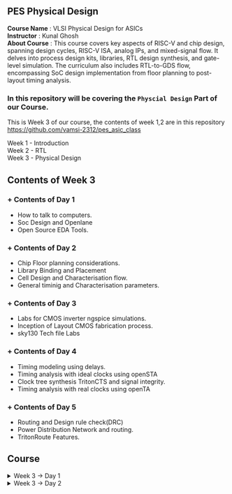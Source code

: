 ## PES Physical Design

**Course Name** : VLSI Physical Design for ASICs  
**Instructor** : Kunal Ghosh   
**About Course** : This course covers key aspects of RISC-V and chip design, spanning design cycles, RISC-V ISA, analog IPs, and mixed-signal flow. It delves into process design kits, libraries, RTL design synthesis, and gate-level simulation. The curriculum also includes RTL-to-GDS flow, encompassing SoC design implementation from floor planning to post-layout timing analysis.<br>

### **In this repository will be covering the `Physcial Design` Part of our Course.**

This is Week 3 of our course, the contents of week 1,2 are in this repository<br> https://github.com/vamsi-2312/pes_asic_class
<br>

Week 1 - Introduction<br>
Week 2 - RTL<br>
Week 3 - Physical Design<br>

## Contents of Week 3

### + Contents of Day 1
* How to talk to computers.
* Soc Design and Openlane
* Open Source EDA Tools.

### + Contents of Day 2
* Chip Floor planning considerations.
* Library Binding and Placement
* Cell Design and Characterisation flow.
* General timinig and Characterisation parameters.

### + Contents of Day 3
* Labs for CMOS inverter ngspice simulations.
* Inception of Layout CMOS fabrication process.
* sky130 Tech file Labs

### + Contents of Day 4
* Timing modeling using delays.
* Timing analysis with ideal clocks using openSTA
* Clock tree synthesis TritonCTS and signal integrity.
* Timing analysis with real clocks using openTA

### + Contents of Day 5
* Routing and Design rule check(DRC)
* Power Distribution Network and routing.
* TritonRoute Features.

## Course
<details>
<summary> Week 3 -> Day 1 </summary><br>

## Contents of Day 1
+ How to talk to computers.
+ Soc Design and Openlane
+ Open Source EDA Tools.

## How to talk to computers.

### Chip design
![image1](https://github.com/vamsi-2312/pes_pd/assets/142248038/a130d96f-9bf7-4e42-839e-05a3e89a25d0)

let get inside a chip

![image2](https://github.com/vamsi-2312/pes_pd/assets/142248038/552da4d7-b400-4800-a999-89ed310e9a86)

![image3](https://github.com/vamsi-2312/pes_pd/assets/142248038/5f4677d1-b412-4f2e-997a-2786a12992a5)

(before ths class we call as system but nw we call as package)

PADS - the ways signal comes inside or goes outside<br>
CORE - all the digital logic recides<br>
DIE - size of the chip<br>

Foundry IP's - PLL,adc,dac,sram<br>
foundry - factory where chip get manufactured<br>
macros - Soc, SPI<br>

ISA the way we talk to the computer<br>

How to run a C Program on a cpu, there is a certain flow<br>

RISC  Architecture -> Implementation(RTL) -> Layout<br>

C program -> Assemble Level program -> Machine level program<br>
![image4](https://github.com/vamsi-2312/pes_pd/assets/142248038/35bb44c2-0c93-4c59-9985-96da10278581)

Application software run on hardware<>br
How do they run?<br>

Applicatioin software -> System software -> Hardware<br>

System software has complier and assembler<br>
OS handles IO Operation, allocates memory ans low level system functions.<br>

*Application* --> OS --> C code --> *Complier* --> ISA --> *Assembler* --> Binary Code --> *Hardware*<br>

![image5](https://github.com/vamsi-2312/pes_pd/assets/142248038/01c756a1-ab75-4d42-a21e-2a46b76dd233)

ISA acts as the abstract interface between C language and the Hardware(Architecture of the Hardware)

ISA --> Assembler --> Binary --> RTL --> synthesis of RTL(netlist) --> Hardware(Physical Implementation of netlist)

![image6](https://github.com/vamsi-2312/pes_pd/assets/142248038/91cc27ce-f0c4-4b1e-93c5-f5d516adab06)

## Soc Design and Openlane

### **SoC Design Using Openlane**

ASIC - Application Specific Integrated Circits<br>

TO build ASIC, we need
1. RTL Design
2. EDA Tools
3. PDK Data

PDK - Process Design Kit<br>
Collection of files used to model fabrication process for the EDA tools used to design an IC.
* Process Design Rules. - DRC, LVS, PEX
* Device Models
* Digital Standard Cell Libraries
* I/O Libraries
* etc

![image7](https://github.com/vamsi-2312/pes_pd/assets/142248038/8282aad1-2db3-4c67-8b99-6ea8e9eb8e69)

### **Simplified RTL to GDSII Flow**

RTL -> Synthesis -> Floor and Power Planning -> Placement of Cells -> Clock Tree Synthesis  -> Routing -> Sign Off -> GDSII<br>

![image8](https://github.com/vamsi-2312/pes_pd/assets/142248038/23ddbf4c-bdcc-436e-9693-9dfbfec48453)

*Sythesis*<br>
Converts RTL to a circuit out of componets from the standard cell library(SCL)<br>

![image9](https://github.com/vamsi-2312/pes_pd/assets/142248038/bbb1a2c5-76df-4dde-9ab5-8f50d2ab57cb)

*Floor and Power Planning*<br>

![image10](https://github.com/vamsi-2312/pes_pd/assets/142248038/6bb51aae-d893-412c-a1ec-ef3dd5a8f2dc)

![image11](https://github.com/vamsi-2312/pes_pd/assets/142248038/1c52ec3a-0b12-46ca-ab7f-c982eda180e7)

![image12](https://github.com/vamsi-2312/pes_pd/assets/142248038/749b7d89-2c72-40b8-a244-a221f903da61)

Connecting power supply from VDD.<br>

*Placement*<br>
place the cells on the floorplan rows, aligned with the sites.<br>

![image13](https://github.com/vamsi-2312/pes_pd/assets/142248038/862e7259-49d1-4460-b71d-799357ee997e)

2 steps
* Global placement
* Detailed placement

*Clock Tree Synthesis*
* to deliver the clock to all sequential elements
* to attain minimum skew
* usally in shape of tree

![image14](https://github.com/vamsi-2312/pes_pd/assets/142248038/cf73679f-b3fd-4c30-b0af-f776985fe0dd)

*Routing*<br>
Interconnect using metal layers

![image15](https://github.com/vamsi-2312/pes_pd/assets/142248038/757d22d6-e846-4505-81d6-522e2977033b)

Global Routing - generated routing guides.<br>
Detailed Routing - Using the routing guides to implement the actual wiring.<br>

*Sign Off*<br>
Physical Verification
* DRC(Design rule check)
* LVS(Layout vs Schematic)
Timing Verification
*Static timing analysis

### **Introduction to OPENLANE**

OPENLANE is an open-source software platform for designing and verifying digital integrated circuits (ICs). Developed by Efabless, it streamlines the process of ASIC (Application-Specific Integrated Circuit) design by automating many tedious tasks. OPENLANE utilizes open-source EDA (Electronic Design Automation) tools and libraries, fostering collaboration and reducing design cycle times. It has gained popularity within the semiconductor industry for its ability to simplify and accelerate the chip design process, making it accessible to a wider range of designers and engineers.<br>

Main Goal:<br>
To produce a clean GDSII with no human ntervention.<br>

Clean meaning, no LVD erors, no DRC errors and timing violations(still work in progress).<br>

tuned for skyWater 130nm OpenPDK<br>

Containerized
* Functional out of the box
* Instructions to build and run natively will follow

Can be used to generate finall layouts of macros and chips<br>

Two modes of Operation
* Automonous and Interctive

Design Space Exploration
* To Find the best set of low configurations.

### **OpenLane ASIC Flow**

![image16](https://github.com/vamsi-2312/pes_pd/assets/142248038/c7dee39a-9fe8-4ede-8e54-c5ffa375e4a6)

+ RTL Synthesis with constraints is done using Yosys and abc
+ The design exploration utility is also used for regression testing.
+ Openlane can run 70 designs and compare the results and find the best one.
+ Scan Insertion
+ Automatic Test Pattern Generation
+ Test Patter Compaction
+ Fault Coverage
+ Fault Simulation
+ Physical Implementation - F&PF,Placement,CTS,Routing
+ Verification is performed everytime netlist is modified.
+ LEC is used to formally confirm that the function did not change after modifying the netlist.
+ Antenna Checker
+ RC Extraction
+ Static timing Analysis
+ DRC and LVS

## Open Source EDA Tools.

In terminal
```
cd Desktop
```

we will be using sky130 pdk

![image17](https://github.com/vamsi-2312/pes_pd/assets/142248038/204392df-84a8-4873-8909-fe8ef1d81c53)

tools files
![image18](https://github.com/vamsi-2312/pes_pd/assets/142248038/2920e46a-87da-41e0-a160-004aa23ccc6a)

process files
![image19](https://github.com/vamsi-2312/pes_pd/assets/142248038/d2d3cb64-a8a5-47b0-a4c0-924dbdf94d7b)

Openlane is used to automate rtl to gds flow<br>

```
cd ~/Desktop/work/tools/openlane_working_dir/openlane
```
```
docker
```
![image20](https://github.com/vamsi-2312/pes_pd/assets/142248038/079f2f22-412c-450e-bd29-3c3e598c5546)

```
./flow.tcl -interactive
```
![image21](https://github.com/vamsi-2312/pes_pd/assets/142248038/42ccb948-63b2-476c-b1cc-0afa73b20b21)

```
package require openlane 0.9
```
list of designs already present in openlane

![image22](https://github.com/vamsi-2312/pes_pd/assets/142248038/004acec0-75fe-46be-b000-05b8ef3f745b)

![image23](https://github.com/vamsi-2312/pes_pd/assets/142248038/1e503208-7a4b-4cd8-b6f2-5c0a5262e15c)

![image24](https://github.com/vamsi-2312/pes_pd/assets/142248038/9efa9e1a-13d3-4b7d-88ed-a8b049e0ac1e)

design setup stage(preparing stage)
```
prep -design picorv32a
```

![image25](https://github.com/vamsi-2312/pes_pd/assets/142248038/770c5449-2d93-4a5d-8008-9237e8762228)

we can see that runs getting created

![image26](https://github.com/vamsi-2312/pes_pd/assets/142248038/e7f86f88-e105-4f54-87d6-2f0072caf7d5)

![image27](https://github.com/vamsi-2312/pes_pd/assets/142248038/56b109e6-5a2f-43ed-825b-b62078b683b9)

coming back to openlane

lets run the synthesis
```
run_synthesis
```
![image28](https://github.com/vamsi-2312/pes_pd/assets/142248038/a39df1a0-92d8-4086-82f3-407ac3cf1a0d)

We can observe the results in the runs folder

![Screenshot from 2023-09-16 18-31-43](https://github.com/vamsi-2312/pes_pd/assets/142248038/dc52f3a3-51f6-4356-b31c-3310a23951f0)
![calimg2](https://github.com/vamsi-2312/pes_pd/assets/142248038/42ed2e89-a308-41a2-b749-b699a099f461)

We are getting flip flop ratio as 10.8% <br>

![netlist_gen](https://github.com/vamsi-2312/pes_pd/assets/142248038/9fe8ffb5-162f-4b65-a25e-404df04f33b0)

Netlist generated
</details>

<details>
<summary> Week 3 -> Day 2 </summary><br>

## Contents of Day 2
+ Chip Floor planning considerations.
+ Library Binding and Placement
+ Cell Design and Characterisation flow.
+ General timinig and Characterisation parameters.

## Chip Floor planning considerations

How to come up with the Width and Height of the Core and Die.<br>
![image1](https://github.com/vamsi-2312/pes_pd/assets/142248038/b8fc80da-1a20-442c-81fa-ce7f84204fc8)

we will start with basic netlist<br>
![image2](https://github.com/vamsi-2312/pes_pd/assets/142248038/2f87c0ed-09ae-4a82-b0cb-00c620af82f9)

contains flipflops, and gate, or gate<br>

we are mostly intreseted in the dimensions of the standard cells.<br>

Lets start with rough dimensions of Standard cells and Flip flops as 1unit x 1unit, area = 1sq. unit<br>
![image3](https://github.com/vamsi-2312/pes_pd/assets/142248038/0f990515-b828-4571-a72c-a6251dd69c2e)

lets calculate the area occupied by the netlist on a silicon wafer.<br>
arranging the cells and flip flops<br>
![image4](https://github.com/vamsi-2312/pes_pd/assets/142248038/36963d3a-ace4-4092-b39b-1c02bc1b65f0)

What is the core and die of the chip?<br>
A die which consists of core, is smallsemiconductor material specimen on which the fundamental circuit is fabricted.<br>
We imprint the die multiple times in the chip.<br>
![image5](https://github.com/vamsi-2312/pes_pd/assets/142248038/d10fc15d-3269-48c2-a654-fa889d443c7b)

The netlist occuping 4sq. units in placed inside the core.<br>
In this case we are at 100% utilization of the core area, because the logial cells occupies the complete are of the core.<br>
![image6](https://github.com/vamsi-2312/pes_pd/assets/142248038/b154b5e8-dc87-40e5-aa47-7896fd65af25)

Utilization Factor = (Area Occupied by netlist)/(Total Area of the Core)<br>
Utilization factor = 1<br>

Usually we design with utilization factor of 0.5, 0.6<br>

Aspect Ratio = Height/Width<br>
Aspect Ratio = 1(square chip)<br>

If the aspect ratio is other than 1, it means that the chip is in rectangular shape.<br>

lets take another example,<br>
![image7](https://github.com/vamsi-2312/pes_pd/assets/142248038/0fc0ee58-8a58-4443-abd2-40e3bcc60d3f)

utilization factor = 0.5 (only 50% is being used, 50% is free)<br>
aspect ratio = 0.5 (rectangle chip)<br>

![image8](https://github.com/vamsi-2312/pes_pd/assets/142248038/1518cdca-11b5-424b-8fde-5da9389e4f71)

utilization factor = 0.25<br>
aspect ratio = 1 (sqaure chip)<br>

Next step is Define the Locations of Perplaced cells.<br>
What are preplaced cells - Preplaced cells in semiconductor design are manually positioned blocks on an integrated circuit chip. Unlike standard cells, they offer custom functionality, with fixed placements to optimize chip performance, power, and connectivity. Designers strategically place them to meet specific design requirements and ensure overall chip functionality.<br>

![image9](https://github.com/vamsi-2312/pes_pd/assets/142248038/9499696e-5e05-4937-9134-78bacd8be5af)

1. combinational logic
2. Cut into 2 halves
3. Put each half in one block and connect them.
4. Black box the boxs
5. Seperate the Black boxex as two different IP's or modules.
Then we can use this modules multiple times, rather than wrting everything.<br>
![image10](https://github.com/vamsi-2312/pes_pd/assets/142248038/484fb214-29ba-41ee-9c87-a24998777e79)

Similary there are other IP's also available<br>
![image11](https://github.com/vamsi-2312/pes_pd/assets/142248038/a56a6fc9-f818-443d-9f95-5359b183c95e)

The arrangement of these IP's in a chip is refered as `FloorPlanning`.<br>
These IP's/blocks have user-defined loations, and hence are placed in chip before automated placement and routing are called as pre-placed cells.<br>
Automated placement and routing tools places the remaining logical cells in the design onto chip.<br>

Once these Preplaced cells are fixed, they arent going to be changed.<br>

Preplaced cells are placed nearer to the input side, and their locations are going to changed.<>br
Next we need to surround the preplaced cells with `decoupling capacitors`.<br>

To prevent the delay in charging and discharging of the capacitor by the voltge source which is far away, we use decoupling capacitors which is completed filled with charge to voltage source. we call it decoupling capacitor because it decouples the circuit from the main supply. now there will be no drop in votage.<br>
![image12](https://github.com/vamsi-2312/pes_pd/assets/142248038/f34bb459-b0e4-42fd-bdf4-d185500a376f)

![image13](https://github.com/vamsi-2312/pes_pd/assets/142248038/faf8f9fe-decf-4905-8d5e-b5ccedb6df5a)

Placing the preplaced cells and decoupling capacitors.<br>
![image14](https://github.com/vamsi-2312/pes_pd/assets/142248038/88ac1d7f-7cb2-483f-925f-bf00a8eeb183)

Next step is Power Planning.<br>
We need to transfer the value long the red line.<br>
Lets assume the read line is a 16-bit bus and i connected to an inverter.<br>
![image15](https://github.com/vamsi-2312/pes_pd/assets/142248038/c7f946b9-0029-49ba-990f-9e1fd8f2ee40)

At once all the ones are made zero, and zeros are made ones, due to this there is bump in the ground tap point as all 16-bit are connected to the same ground.<br>
![image16](https://github.com/vamsi-2312/pes_pd/assets/142248038/e8473520-31dc-47ab-8873-9bda4f89b9d6)

The phenomenon is called ground bounce and it will eventually settle down.<br>
If the capacitors are charging from low to high, there is a Voltage drop in the Supply Voltage.<br>
![image17](https://github.com/vamsi-2312/pes_pd/assets/142248038/4d61bb1e-d634-4822-b932-c8af5ba3e966)

This issue is coming because we are having only one power supply, it was having multiple power supplies we would have this issue. Now we are going to have multiple power supplies.<br>
![image18](https://github.com/vamsi-2312/pes_pd/assets/142248038/e9444942-aa20-4a32-80d9-27a17721042e)

It is called as mesh.<br>
![image19](https://github.com/vamsi-2312/pes_pd/assets/142248038/7b0b49f3-fab5-4e0a-990b-38ffe02794b8)

Next step is Pin Placement.<br>
lets take an example<br>
![image20](https://github.com/vamsi-2312/pes_pd/assets/142248038/2bd1789e-9edf-4de6-9a43-886066ea37cf)

![image21](https://github.com/vamsi-2312/pes_pd/assets/142248038/973df839-2ba7-4f1f-a45a-3dc1f68988e0)

the complete design<br>
![image22](https://github.com/vamsi-2312/pes_pd/assets/142248038/00f878f2-eca3-49a1-ae4e-2a4d38ea83b6)

The connectivity informtion beteen the gates is codes using VHDL and is called as the Netlist.<br>

Usually we put all input ports in the left and all output ports in the right.<br>
The ordering the ports are random.<br>
![image23](https://github.com/vamsi-2312/pes_pd/assets/142248038/07f15ba4-ba2e-4c4f-961f-6d503c2786f3)

We have created bigger path for clks than inputs to prevent any resistance the flow of signal.<br>
And in the remaining place in between the core and die we put logical cell placement blockage to prevent the automated and routing tool doesnt place any cells in this area.<br>
![image24](https://github.com/vamsi-2312/pes_pd/assets/142248038/4cb27f37-5219-45ce-a65f-40e99bdc9526)

Next, Floorplan is ready for placement and routing.<br>
open terminal<br>
```
cd ~/Desktop/work/tools/openlane_working_dir/openlane/configuration
```
```
ls -ltr
```
![image24aaadell](https://github.com/vamsi-2312/pes_pd/assets/142248038/1fa30691-d607-41ce-a5e1-aa469c3d18e9)
```
cat README.md
```
![image25dell](https://github.com/vamsi-2312/pes_pd/assets/142248038/377e40a6-eb07-4846-8662-99c2133d5ba5)

![image26dell](https://github.com/vamsi-2312/pes_pd/assets/142248038/edbc5a3d-800e-4610-ac12-002b3a55ae1c)

similary we have placement, CTS, routing, etc.<br>
![image27dell](https://github.com/vamsi-2312/pes_pd/assets/142248038/1574ec80-beb8-45e3-92e2-de40216125e9)

open new terminl tab<br>
```
cd ~/Desktop/work/tools/openlane_working_dir/openlane/designs/picorv32a
```
![image28dell](https://github.com/vamsi-2312/pes_pd/assets/142248038/ea579514-c486-41cb-947b-6aa812d9d5f8)

Start up openlane<br>
```
run_synthesis
```
```
run_floorplan
```
![image29dell](https://github.com/vamsi-2312/pes_pd/assets/142248038/0b65db51-145c-4d77-b79c-fcb3b2b115b2)

![image30dell](https://github.com/vamsi-2312/pes_pd/assets/142248038/b903785c-d237-47ec-bade-71b204f8c6c0)

![image31dell](https://github.com/vamsi-2312/pes_pd/assets/142248038/eddf3dfc-72cc-46fc-9354-12c42c3aad1e)

```
cd ~/Desktop/work/tools/openlane_working_dir/openlane/designs/picorv32a/runs/16-09_17-39/results/floorplan
```
```
less picorv32a.floorplan.def
```
![image32dell](https://github.com/vamsi-2312/pes_pd/assets/142248038/ffe283ce-464e-423d-8b11-0fdf213408ae)

```
cd ~/Desktop/work/tools/openlane_working_dir/openlane/designs/picorv32a/runs/16-09_17-39/results/floorplan
```
```
magic -T /home/vsduser/Desktop/work/tools/openlane_working_dir/pdks/sky130A/libs.tech/magic/sky130A.tech lef read ../../tmp/merged.lef def read picorv32a.floorplan.def &
```
![image33dell](https://github.com/vamsi-2312/pes_pd/assets/142248038/7eb70075-62a6-4f2a-a6aa-5503d00a2649)

![image34dell](https://github.com/vamsi-2312/pes_pd/assets/142248038/21906e06-8387-49ed-924f-f36eb1ee2600)

![image35dell](https://github.com/vamsi-2312/pes_pd/assets/142248038/a715c463-ab94-45c9-8210-53b332317ee0)

![image36dell](https://github.com/vamsi-2312/pes_pd/assets/142248038/00e8935e-af67-4002-a6b6-0f8a45a8878a)

Standard cells are present at the bottom left.<br>
![image37dell](https://github.com/vamsi-2312/pes_pd/assets/142248038/0a35aa28-5b0a-4054-b308-3d6a69594752)

![image38dell](https://github.com/vamsi-2312/pes_pd/assets/142248038/9e27ff91-cae0-4c26-8e0a-5a6cc4dae53d)

Next Step is Placement and Routing<br>

##  Library Binding and Placement

Bind the netlist with physical cells
The nelist is containing the cells is represented as blocks which is the actual representation in the chip.
<image39>
Library - contain all the information about the cells.
It will also have different flavors of the same cells and use what we want based on the conditioin.
<image40>
The library also have the timing information of the cells.
Now we need to place these cells in our floorplan.
<image41>
Placing the cells.
<image42>
<image43>

OPtimize Placement
This is the stage where we estimate length and capacitance and, based on that, insert repreaters.
<image44>
<image45>
<image46>
<image47>

Need Characterisation
Library Characterisation and modelling
Every Design must go through if it wants to be implemented in a chip.
Step1 : Logic Synthesis
Step2 : FloorPlanning
Step3 : Placement
Step4 : CTS - Clock Tree Synthesis
Step5 : Routing
Step6 : Static timing Analysis
<image48>
<image49>

One common thing across all the stages are Gates and cells.

Placement occurs in 2 step - Global Placement and Detailed Placement.
In openlane
```
run_placement
```
<image50dell>
now to check our design after placement
```
cd ~/Desktop/work/tools/openlane_working_dir/openlane/designs/picorv32a/runs/16-09_17-39/results/placement
```
```
magic -T /home/vsduser/Desktop/work/tools/openlane_working_dir/pdks/sky130A/libs.tech/magic/sky130A.tech lef read ../../tmp/merged.lef def read picorv32a.placement.def &
```
<image51dell>
<image52dell>

## Cell design and characterisation flows

Cell Design Flow
The Library contains all the cells and different flavors, different functionality, different sizes, Different threshold voltage, etc.

The cell design flow is divided into 3 different part, inputs, design steps, outputs
DRC and LVS Rules.
<image53i>
<image53>
there are many rules.
SPICE Models
<image54>
Library & User-Defined Specs
<image55>
<image56>
<image57>
<image58>
<image59>
Circuit Design
<image60>
Layout Design
<image61>
<image62>
<image63>
<image64>
Characterisation
We have the layout
<image65>
We have the descripition of the layout in form of ciruits.
<image66>
Now, we have extracted all that into a spice netlist.(these are the inputs available to us)
<image67>
1. We need to read the model files.
2. Read the extracted spice netlist
3. Recognise the Behaviour of the circuit.
4. Read the Subcircuits of the circuit.
5. Attach the necessary power supply.
6. Apply the Stimulus.
7. Provide the necessary capacitors.
8. Provide the necessary similation commands.

Next we need to give all the inputs from 1-8 in the form of configuration file to the **characterization software called GUNA**.
The output of GUNA is timing,noise,power,.lib,function

Classification of .lib
1. Timing Characterisation
2. Power Characterisation
3. Noise characterisation

## General timing characterisation parameters

**Timing Characterisation**
<image68>
<image69>
<image70>

**Propagation Delay**
Propagation Delay = time(out_fall_thr) - time(in_rise_thr)
<image71>
<image72>
<image73>
<image74>
Therefore while designing the cicuit we need to take care of the Design delays and thresholds.

**Transistion time**
Transistion time = time(slew_high_fall_thr) - time(slew_low_fall_thr)
<image75>

</details>
